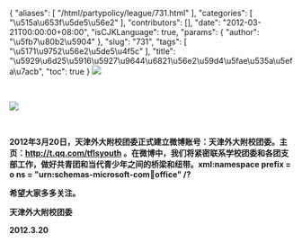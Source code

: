 {
    "aliases": [
        "/html/partypolicy/league/731.html"
    ],
    "categories": [
        "\u515a\u653f\u5de5\u56e2"
    ],
    "contributors": [],
    "date": "2012-03-21T00:00:00+08:00",
    "isCJKLanguage": true,
    "params": {
        "author": "\u5fb7\u80b2\u5904"
    },
    "slug": "731",
    "tags": [
        "\u5171\u9752\u56e2\u5de5\u4f5c"
    ],
    "title": "\u5929\u6d25\u5916\u5927\u9644\u6821\u56e2\u59d4\u5fae\u535a\u5efa\u7acb",
    "toc": true
}
![](https://cdn.tfls.online/mirror/full/39ba515b03d10e7b201304620f422057bb430d03.jpg)

 

![](https://cdn.tfls.online/mirror/full/a0fdb252577b98c8c9c3cd7d4f2fbfad686c7610.jpg)

 

**2012年3月20日，天津外大附校团委正式建立微博账号：天津外大附校团委。主页：<http://t.qq.com/tflsyouth> 。在微博中，我们将紧密联系学校团委和各团支部工作，做好共青团和当代青少年之间的桥梁和纽带。xml:namespace prefix = o ns = "urn:schemas-microsoft-com:office:office" /?**

**希望大家多多关注。**

**天津外大附校团委**

**2012.3.20**

 

